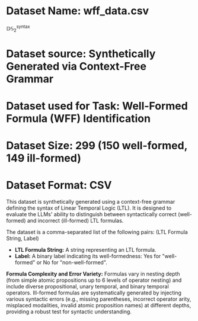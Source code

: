 # Dataset Name: wff_data.csv

$\mathbb{DS}_{2}^\mathsf{syntax}$

# Dataset source: Synthetically Generated via Context-Free Grammar

# Dataset used for Task: Well-Formed Formula (WFF) Identification

# Dataset Size: 299 (150 well-formed, 149 ill-formed)

# Dataset Format: CSV

This dataset is synthetically generated using a context-free grammar defining the syntax of Linear Temporal Logic (LTL). It is designed to evaluate the LLMs' ability to distinguish between syntactically correct (well-formed) and incorrect (ill-formed) LTL formulas.

The dataset is a comma-separated list of the following pairs:
(LTL Formula String, Label)

- **LTL Formula String:** A string representing an LTL formula.
- **Label:** A binary label indicating its well-formedness: Yes for "well-formed" or No for "non-well-formed".

**Formula Complexity and Error Variety:**
Formulas vary in nesting depth (from simple atomic propositions up to 6 levels of operator nesting) and include diverse propositional, unary temporal, and binary temporal operators. Ill-formed formulas are systematically generated by injecting various syntactic errors (e.g., missing parentheses, incorrect operator arity, misplaced modalities, invalid atomic proposition names) at different depths, providing a robust test for syntactic understanding.